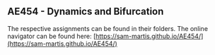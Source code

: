 ## AE454 - Dynamics and Bifurcation

The respective assignments can be found in their folders.
The online navigator can be found here: [https://sam-martis.github.io/AE454/](https://sam-martis.github.io/AE454/)

